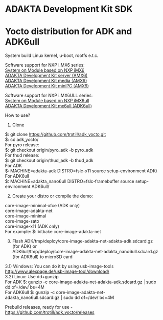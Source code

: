 # ADAKTA Development Kit SDK 

# Yocto distribution for ADK and ADK6ull

System build Linux kernel, u-boot, rootfs e.t.c.

Software support for NXP i.MX6 series:  
<a href="https://adakta.ru/eng/products/system-on-module-ADAKTA-mx6-iMX6">System on Module based on NXP iMX6<a>  
<a href="https://adakta.ru/eng/products/ADAKTA-AMX6-server">ADAKTA Development Kit server (AMX6)<a>  
<a href="https://adakta.ru/eng/products/ADAKTA-AMX6-media">ADAKTA Development Kit media (AMX6)<a>  
<a href="https://adakta.ru/eng/products/ADAKTA-AMX6-miniPC">ADAKTA Development Kit miniPC (AMX6)<a>  
  
Software support for NXP i.MX6ULL series:  
<a href="https://adakta.ru/eng/products/system-on-module-ADAKTA-iMX6ull-nano6">System on Module based on NXP iMX6ull<a>  
<a href="https://adakta.ru/eng/products/ADK-board-ADAKTA-mx6ull">ADAKTA Development Kit mx6ull (ADK6ull)<a>  
  
How to use?  

1) Clone

$: git clone https://github.com/trotill/adk_yocto.git  
$: cd adk_yocto/  
For pyro release:  
$: git checkout origin/pyro_adk -b pyro_adk  
For thud release:  
$: git checkout origin/thud_adk -b thud_adk  
For ADK  
$: MACHINE=adakta-adk DISTRO=fslc-x11 source setup-environment ADK/  
For ADK6ull  
$: MACHINE=adakta_nano6ull DISTRO=fslc-framebuffer source setup-environment ADK6ull/  

2) Create your distro or compile the demo:

core-image-minimal-xfce (ADK only)  
core-image-adakta-net  
core-image-minimal  
core-image-sato  
core-image-x11 (ADK only)  
For example: 
$: bitbake core-image-adakta-net  

3) Flash ADK/tmp/deploy/core-image-adakta-net-adakta-adk.sdcard.gz (for ADK) or  
     ADK6ull/tmp/deploy/core-image-adakta-net-adakta_nano6ull.sdcard.gz (for ADK6ull) to microSD card  

3.1) Windows: You can do it by using usb-image-tools
http://www.alexpage.de/usb-image-tool/download/  
3.2) Linux: Use dd+gunzip  
For ADK     $: gunzip -c core-image-adakta-net-adakta-adk.sdcard.gz | sudo dd of=/dev/<you device> bs=4M  
For ADK6ull $: gunzip -c core-image-adakta-net-adakta_nano6ull.sdcard.gz | sudo dd of=/dev/<you device> bs=4M  
 
Prebuild releases, ready for use - https://github.com/trotill/adk_yocto/releases